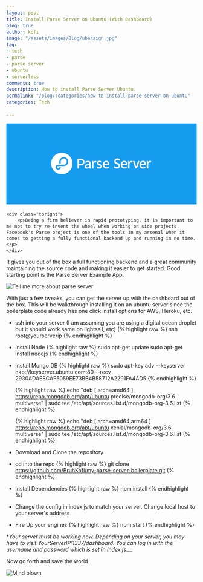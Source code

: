 ```yaml
---
layout: post
title: Install Parse Server on Ubuntu (With Dashboard)
blog: true
author: kofi
image: "/assets/images/Blog/ubersign.jpg"
tag:
- tech
- parse
- parse server
- ubuntu
- serverless
comments: true
description: How to install Parse Server Ubuntu.
permalink: "/blog/:categories/how-to-install-parse-server-on-ubuntu"
categories: Tech

---
```

<div class="side-by-side">
<div class="toleft">
<img class="image" src="/assets/images/Blog/parse-server.png" alt="Parse Server">
</div>

    <div class="toright">
        <p>Being a firm believer in rapid prototyping, it is important to me not to try re-invent the wheel when working on side projects. Facebook's Parse project is one of the tools in my arsenal when it comes to getting a fully functional backend up and running in no time. </p>
    </div>

</div>

<div class="breaker"></div>

It gives you out of the box a full functioning backend and a great community maintaining the source code and making it easier to get started. Good starting point is the Parse Server Example App.

![Tell me more about parse server](https://media.giphy.com/media/aGOgOKmyBxCk8/giphy.gif)

With just a few tweaks, you can get the server up with the dashboard out of the box. This will be walkthrough installing it on an ubuntu server since the boilerplate code already has one click install options for AWS, Heroku, etc.

* ssh into your server (I am assuming you are using a digital ocean droplet but it should work same on lightsail, etc)
  {% highlight raw %}
  ssh root@yourserverip
  {% endhighlight %}
* Install Node
  {% highlight raw %}
  sudo apt-get update
  sudo apt-get install nodejs
  {% endhighlight %}
* Install Mongo DB
  {% highlight raw %}
  sudo apt-key adv --keyserver hkp://keyserver.ubuntu.com:80 --recv 2930ADAE8CAF5059EE73BB4B58712A2291FA4AD5
  {% endhighlight %}

  {% highlight raw %}
  echo "deb \[ arch=amd64 \] https://repo.mongodb.org/apt/ubuntu precise/mongodb-org/3.6 multiverse" | sudo tee /etc/apt/sources.list.d/mongodb-org-3.6.list
  {% endhighlight %}

  {% highlight raw %}
  echo "deb \[ arch=amd64,arm64 \] https://repo.mongodb.org/apt/ubuntu xenial/mongodb-org/3.6 multiverse" | sudo tee /etc/apt/sources.list.d/mongodb-org-3.6.list
  {% endhighlight %}
* Download and Clone the repository
* cd into the repo
  {% highlight raw %}
  git clone https://github.com/BruhKofi/my-parse-server-boilerplate.git
  {% endhighlight %}
* Install Dependencies
  {% highlight raw %}
  npm install
  {% endhighlight %}
* Change the config in index js to match your server. Change local host to your server's address
* Fire Up your engines
  {% highlight raw %}
  npm start
  {% endhighlight %}

**Your server must be working now. Depending on your server, you may have to visit YourServerIP:1337/dashboard. You can log in with the username and password which is set in Index.js.__*

Now go forth and save the world

![Mind blown](https://media.giphy.com/media/3o7TKH2MQAHwqCMVgs/giphy.gif)
